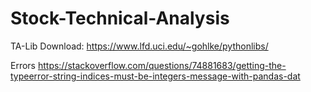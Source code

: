 # Stock-Technical-Analysis
TA-Lib Download: https://www.lfd.uci.edu/~gohlke/pythonlibs/

Errors
https://stackoverflow.com/questions/74881683/getting-the-typeerror-string-indices-must-be-integers-message-with-pandas-dat


